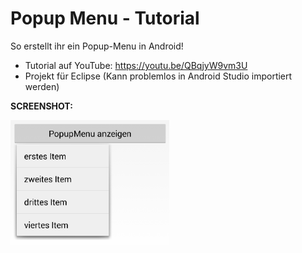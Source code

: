 # Popup Menu - Tutorial
So erstellt ihr ein Popup-Menu in Android!

- Tutorial auf YouTube: https://youtu.be/QBqjyW9vm3U
- Projekt für Eclipse (Kann problemlos in Android Studio importiert werden)

<b>SCREENSHOT:</b>

<img src="https://github.com/derAndroidPro/PopupMenu_Tutorial/blob/master/screenshot1.PNG" height="200px"/>

